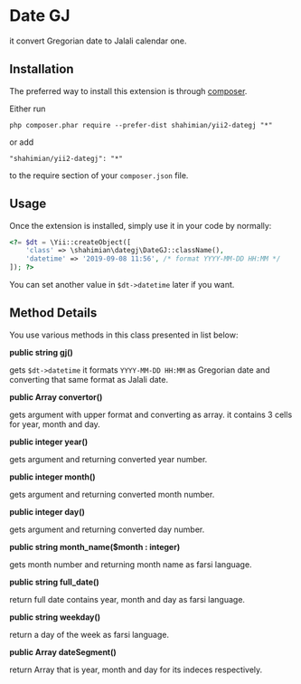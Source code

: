 Date GJ
=======
it convert Gregorian date to Jalali calendar one.

Installation
------------

The preferred way to install this extension is through [composer](http://getcomposer.org/download/).

Either run

```
php composer.phar require --prefer-dist shahimian/yii2-dategj "*"
```

or add

```
"shahimian/yii2-dategj": "*"
```

to the require section of your `composer.json` file.


Usage
-----

Once the extension is installed, simply use it in your code by normally:

```php
<?= $dt = \Yii::createObject([
    'class' => \shahimian\dategj\DateGJ::className(),
    'datetime' => '2019-09-08 11:56', /* format YYYY-MM-DD HH:MM */
]); ?>
```
You can set another value in `$dt->datetime` later if you want.

## Method Details
You use various methods in this class presented in list below:

**public string gj()**

gets `$dt->datetime` it formats `YYYY-MM-DD HH:MM` as Gregorian date and converting that same format as Jalali date.

**public Array convertor()**

gets argument with upper format and converting as array. it contains 3 cells for year, month and day.

**public integer year()**

gets argument and returning converted year number.

**public integer month()**

gets argument and returning converted month number.

**public integer day()**

gets argument and returning converted day number.

**public string month_name($month : integer)**

gets month number and returning month name as farsi language.

**public string full_date()**

return full date contains year, month and day as farsi language.

**public string weekday()**

return a day of the week as farsi language.

**public Array dateSegment()**

return Array that is year, month and day for its indeces respectively.
